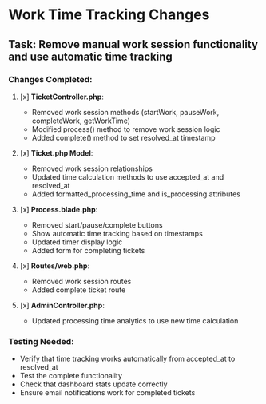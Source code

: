 # Work Time Tracking Changes

## Task: Remove manual work session functionality and use automatic time tracking

### Changes Completed:

1. [x] **TicketController.php**:
   - Removed work session methods (startWork, pauseWork, completeWork, getWorkTime)
   - Modified process() method to remove work session logic
   - Added complete() method to set resolved_at timestamp

2. [x] **Ticket.php Model**:
   - Removed work session relationships
   - Updated time calculation methods to use accepted_at and resolved_at
   - Added formatted_processing_time and is_processing attributes

3. [x] **Process.blade.php**:
   - Removed start/pause/complete buttons
   - Show automatic time tracking based on timestamps
   - Updated timer display logic
   - Added form for completing tickets

4. [x] **Routes/web.php**:
   - Removed work session routes
   - Added complete ticket route

5. [x] **AdminController.php**:
   - Updated processing time analytics to use new time calculation

### Testing Needed:
- Verify that time tracking works automatically from accepted_at to resolved_at
- Test the complete functionality
- Check that dashboard stats update correctly
- Ensure email notifications work for completed tickets
